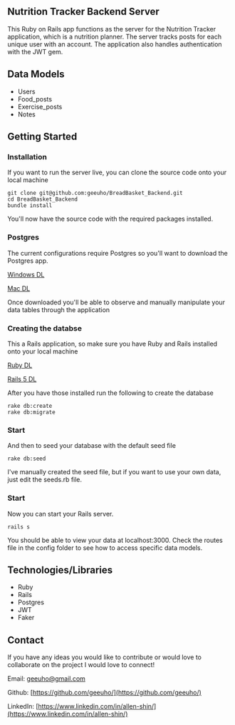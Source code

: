 ## Nutrition Tracker Backend Server

This Ruby on Rails app functions as the server for the Nutrition Tracker application, which is a nutrition planner. The server tracks posts for each unique user with an account. The application also handles authentication with the JWT gem. 

## Data Models

- Users
- Food_posts
- Exercise_posts
- Notes

## Getting Started

### Installation

If you want to run the server live, you can clone the source code onto your local machine

```
git clone git@github.com:geeuho/BreadBasket_Backend.git
cd BreadBasket_Backend
bundle install 
```

You'll now have the source code with the required packages installed. 

### Postgres

The current configurations require Postgres so you'll want to download the Postgres app.

[Windows DL](https://www.postgresql.org/download/windows/)

[Mac DL](https://postgresapp.com/downloads.html)

Once downloaded you'll be able to observe and manually manipulate your data tables through the application

### Creating the databse

This a Rails application, so make sure you have Ruby and Rails installed onto your local machine

[Ruby DL](https://www.ruby-lang.org/en/downloads/)

[Rails 5 DL](https://rubyonrails.org/)

After you have those installed run the following to create the database

```
rake db:create
rake db:migrate
```

### Start

And then to seed your database with the default seed file

```
rake db:seed
```

I've manually created the seed file, but if you want to use your own data, just edit the seeds.rb file. 

### Start

Now you can start your Rails server.

``` 
rails s
```

You should be able to view your data at localhost:3000. Check the routes file in the config folder to see how to access specific data models. 

## Technologies/Libraries  

- Ruby
- Rails
- Postgres
- JWT
- Faker

## Contact

If you have any ideas you would like to contribute or would love to collaborate on the project I would love to connect!

Email: geeuho@gmail.com 

Github: [https://github.com/geeuho/](https://github.com/geeuho/)

LinkedIn: [https://www.linkedin.com/in/allen-shin/](https://www.linkedin.com/in/allen-shin/)
